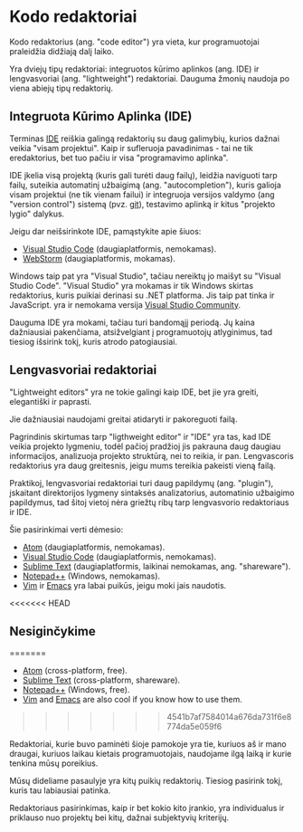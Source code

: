 # Kodo redaktoriai

Kodo redaktorius (ang. "code editor") yra vieta, kur programuotojai praleidžia didžiają dalį laiko.

Yra dviejų tipų redaktoriai: integruotos kūrimo aplinkos (ang. IDE) ir lengvasvoriai (ang. "lightweight") redaktoriai. Dauguma žmonių naudoja po viena abiejų tipų redaktorių.

## Integruota Kūrimo Aplinka (IDE)
Terminas [IDE](https://en.wikipedia.org/wiki/Integrated_development_environment) reiškia galingą redaktorių su daug galimybių, kurios dažnai veikia "visam projektui". Kaip ir sufleruoja pavadinimas - tai ne tik eredaktorius, bet tuo pačiu ir visa "programavimo aplinka".

IDE įkelia visą projektą (kuris gali turėti daug failų), leidžia naviguoti tarp failų, suteikia automatinį užbaigimą (ang. "autocompletion"), kuris galioja visam projektui (ne tik vienam failui) ir integruoja versijos valdymo (ang "version control") sistemą (pvz. [git](https://git-scm.com/)), testavimo aplinką ir kitus "projekto lygio" dalykus.

Jeigu dar neišsirinkote IDE, pamąstykite apie šiuos:

- [Visual Studio Code](https://code.visualstudio.com/) (daugiaplatformis, nemokamas).
- [WebStorm](http://www.jetbrains.com/webstorm/) (daugiaplatformis, mokamas).

Windows taip pat yra "Visual Studio", tačiau nereiktų jo maišyt su "Visual Studio Code". "Visual Studio" yra mokamas ir tik Windows skirtas redaktorius, kuris puikiai derinasi su .NET platforma. Jis taip pat tinka ir JavaScript. yra ir nemokama versija [Visual Studio Community](https://www.visualstudio.com/vs/community/).

Dauguma IDE yra mokami, tačiau turi bandomąjį periodą. Jų kaina dažniausiai pakenčiama, atsižvelgiant į programuotojų atlyginimus, tad tiesiog išsirink tokį, kuris atrodo patogiausiai.

## Lengvasvoriai redaktoriai

"Lightweight editors" yra ne tokie galingi kaip IDE, bet jie yra greiti, elegantiški ir paprasti.

Jie dažniausiai naudojami greitai atidaryti ir pakoreguoti failą.

Pagrindinis skirtumas tarp "ligthweight editor" ir "IDE" yra tas, kad IDE veikia projekto lygmeniu, todėl pačioj pradžioj jis pakrauna daug daugiau informacijos, analizuoja projekto struktūrą, nei to reikia, ir pan. Lengvascoris redaktorius yra daug greitesnis, jeigu mums tereikia pakeisti vieną failą.

Praktikoj, lengvasvoriai redaktoriai turi daug papildymų (ang. "plugin"), įskaitant direktorijos lygmeny sintaksės analizatorius, automatinio užbaigimo papildymus, tad šitoj vietoj nėra griežtų ribų tarp lengvasvorio redaktoriaus ir IDE.

Šie pasirinkimai verti dėmesio:

- [Atom](https://atom.io/) (daugiaplatformis, nemokamas).
- [Visual Studio Code](https://code.visualstudio.com/) (daugiaplatformis, nemokamas).
- [Sublime Text](http://www.sublimetext.com) (daugiaplatformis, laikinai nemokamas, ang. "shareware").
- [Notepad++](https://notepad-plus-plus.org/) (Windows, nemokamas).
- [Vim](http://www.vim.org/) ir [Emacs](https://www.gnu.org/software/emacs/) yra labai puikūs, jeigu moki jais naudotis.

<<<<<<< HEAD
## Nesiginčykime
=======
- [Atom](https://atom.io/) (cross-platform, free).
- [Sublime Text](http://www.sublimetext.com) (cross-platform, shareware).
- [Notepad++](https://notepad-plus-plus.org/) (Windows, free).
- [Vim](http://www.vim.org/) and [Emacs](https://www.gnu.org/software/emacs/) are also cool if you know how to use them.
>>>>>>> 4541b7af7584014a676da731f6e8774da5e059f6

Redaktoriai, kurie buvo paminėti šioje pamokoje yra tie, kuriuos aš ir mano draugai, kuriuos laikau kietais programuotojais, naudojame ilgą laiką ir kurie tenkina mūsų poreikius.

Mūsų dideliame pasaulyje yra kitų puikių redaktorių. Tiesiog pasirink tokį, kuris tau labiausiai patinka.

Redaktoriaus pasirinkimas, kaip ir bet kokio kito įrankio, yra individualus ir priklauso nuo projektų bei kitų, dažnai subjektyvių kriterijų.
